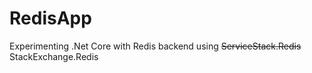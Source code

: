 # RedisApp
Experimenting .Net Core with Redis backend using ~~ServiceStack.Redis~~  StackExchange.Redis
